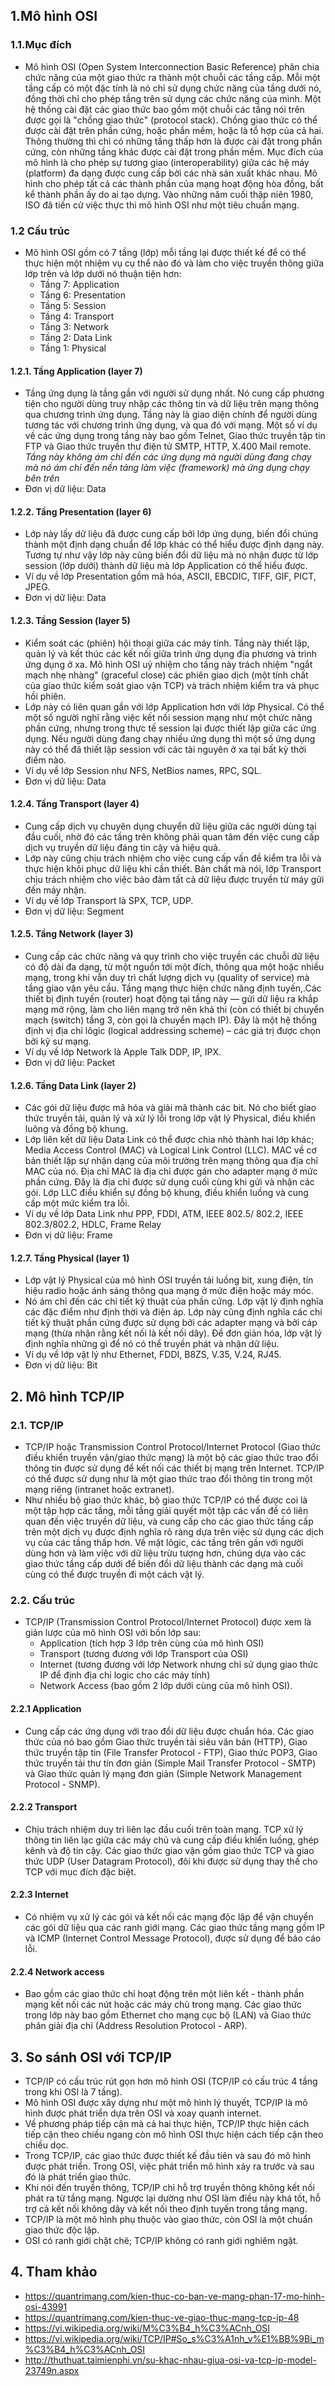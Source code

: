 ## 1.Mô hình OSI
### 1.1.Mục đích
- Mô hình OSI (Open System Interconnection Basic Reference) phân chia chức năng của một giao thức ra thành một chuỗi các tầng cấp. Mỗi một tầng cấp có một đặc tính là nó chỉ sử dụng chức năng của tầng dưới nó, đồng thời chỉ cho phép tầng trên sử dụng các chức năng của mình. Một hệ thống cài đặt các giao thức bao gồm một chuỗi các tầng nói trên được gọi là "chồng giao thức" (protocol stack). Chồng giao thức có thể được cài đặt trên phần cứng, hoặc phần mềm, hoặc là tổ hợp của cả hai. Thông thường thì chỉ có những tầng thấp hơn là được cài đặt trong phần cứng, còn những tầng khác được cài đặt trong phần mềm. Mục đích của mô hình là cho phép sự tương giao (interoperability) giữa các hệ máy (platform) đa dạng được cung cấp bởi các nhà sản xuất khác nhau. Mô hình cho phép tất cả các thành phần của mạng hoạt động hòa đồng, bất kể thành phần ấy do ai tạo dựng. Vào những năm cuối thập niên 1980, ISO đã tiến cử việc thực thi mô hình OSI như một tiêu chuẩn mạng.

### 1.2 Cấu trúc
- Mô hình OSI gồm có 7 tầng (lớp) mỗi tầng lại được thiết kế để có thể thực hiện một nhiệm vụ cụ thể nào đó và làm cho việc truyền thông giữa lớp trên và lớp dưới nó thuận tiện hơn: 
	<ul>
	<li>Tầng 7: Application</li>
	<li>Tầng 6: Presentation</li>
	<li>Tầng 5: Session</li>
	<li>Tầng 4: Transport</li>
	<li>Tầng 3: Network</li>
	<li>Tầng 2: Data Link</li>
	<li>Tầng 1: Physical</li>
	</ul>

#### 1.2.1. Tầng Application (layer 7)
- Tầng ứng dụng là tầng gần với người sử dụng nhất. Nó cung cấp phương tiện cho người dùng truy nhập các thông tin và dữ liệu trên mạng thông qua chương trình ứng dụng. Tầng này là giao diện chính để người dùng tương tác với chương trình ứng dụng, và qua đó với mạng. Một số ví dụ về các ứng dụng trong tầng này bao gồm Telnet, Giao thức truyền tập tin FTP và Giao thức truyền thư điện tử SMTP, HTTP, X.400 Mail remote.
*Tầng này không ám chỉ đến các ứng dụng mà người dùng đang chạy mà nó ám chỉ đến nền tảng làm việc (framework) mà ứng dụng chạy bên trên*
- Đơn vị dữ liệu: Data

#### 1.2.2. Tầng Presentation (layer 6)
- Lớp này lấy dữ liệu đã được cung cấp bởi lớp ứng dụng, biến đổi chúng thành một định dạng chuẩn để lớp khác có thể hiểu được định dạng này. Tương tự như vậy lớp này cũng biến đổi dữ liệu mà nó nhận được từ lớp session (lớp dưới) thành dữ liệu mà lớp Application có thể hiểu được.
- Ví dụ về lớp Presentation gồm mã hóa, ASCII, EBCDIC, TIFF, GIF, PICT, JPEG.
- Đơn vị dữ liệu: Data

#### 1.2.3. Tầng Session (layer 5)
- Kiểm soát các (phiên) hội thoại giữa các máy tính. Tầng này thiết lập, quản lý và kết thúc các kết nối giữa trình ứng dụng địa phương và trình ứng dụng ở xa. Mô hình OSI uỷ nhiệm cho tầng này trách nhiệm "ngắt mạch nhẹ nhàng" (graceful close) các phiên giao dịch (một tính chất của giao thức kiểm soát giao vận TCP) và trách nhiệm kiểm tra và phục hồi phiên.
- Lớp này có liên quan gần với lớp Application hơn với lớp Physical. Có thể một số người nghĩ rằng việc kết nối session mạng như một chức năng phần cứng, nhưng trong thực tế session lại được thiết lập giữa các ứng dụng. Nếu người dùng đang chạy nhiều ứng dụng thì một số ứng dụng này có thể đã thiết lập session với các tài nguyên ở xa tại bất kỳ thời điểm nào.
- Ví dụ về lớp Session như NFS, NetBios names, RPC, SQL.
- Đơn vị dữ liệu: Data

#### 1.2.4. Tầng Transport (layer 4)
- Cung cấp dịch vụ chuyên dụng chuyển dữ liệu giữa các người dùng tại đầu cuối, nhờ đó các tầng trên không phải quan tâm đến việc cung cấp dịch vụ truyền dữ liệu đáng tin cậy và hiệu quả.
- Lớp này cũng chịu trách nhiệm cho việc cung cấp vấn đề kiểm tra lỗi và thực hiện khôi phục dữ liệu khi cần thiết. Bản chất mà nói, lớp Transport chịu trách nhiệm cho việc bảo đảm tất cả dữ liệu được truyền từ máy gửi đến máy nhận.
- Ví dụ về lớp Transport là SPX, TCP, UDP.
- Đơn vị dữ liệu: Segment

#### 1.2.5. Tầng Network (layer 3)
- Cung cấp các chức năng và quy trình cho việc truyền các chuỗi dữ liệu có độ dài đa dạng, từ một nguồn tới một đích, thông qua một hoặc nhiều mạng, trong khi vẫn duy trì chất lượng dịch vụ (quality of service) mà tầng giao vận yêu cầu. Tầng mạng thực hiện chức năng định tuyến,.Các thiết bị định tuyến (router) hoạt động tại tầng này — gửi dữ liệu ra khắp mạng mở rộng, làm cho liên mạng trở nên khả thi (còn có thiết bị chuyển mạch (switch) tầng 3, còn gọi là chuyển mạch IP). Đây là một hệ thống định vị địa chỉ lôgic (logical addressing scheme) – các giá trị được chọn bởi kỹ sư mạng.
- Ví dụ về lớp Network là Apple Talk DDP, IP, IPX.
- Đơn vị dữ liệu: Packet

#### 1.2.6. Tầng Data Link (layer 2)
- Các gói dữ liệu được mã hóa và giải mã thành các bit. Nó cho biết giao thức truyền tải, quản lý và xử lý lỗi trong lớp vật lý Physical, điều khiển luông và đồng bộ khung.
- Lớp liên kết dữ liệu Data Link có thể được chia nhỏ thành hai lớp khác; Media Access Control (MAC) và Logical Link Control (LLC). MAC về cơ bản thiết lập sự nhận dạng của môi trường trên mạng thông qua địa chỉ MAC của nó. Địa chỉ MAC là địa chỉ được gán cho adapter mạng ở mức phần cứng. Đây là địa chỉ được sử dụng cuối cùng khi gửi và nhận các gói. Lớp LLC điều khiển sự đồng bộ khung, điều khiển luồng và cung cấp một mức kiểm tra lỗi.
- Ví dụ về lớp Data Link như PPP, FDDI, ATM, IEEE 802.5/ 802.2, IEEE 802.3/802.2, HDLC, Frame Relay
- Đơn vị dữ liệu: Frame

#### 1.2.7. Tầng Physical (layer 1)
- Lớp vật lý Physical của mô hình OSI truyền tải luồng bit, xung điện, tín hiệu radio hoặc ánh sáng thông qua mạng ở mức điện hoặc máy móc.
- Nó ám chỉ đến các chi tiết kỹ thuật của phần cứng. Lớp vật lý định nghĩa các đặc điểm như định thời và điện áp. Lớp này cũng định nghĩa các chi tiết kỹ thuật phần cứng được sử dụng bởi các adapter mạng và bởi cáp mạng (thừa nhận rằng kết nối là kết nối dây). Để đơn giản hóa, lớp vật lý định nghĩa những gì để nó có thể truyền phát và nhận dữ liệu.
- Ví dụ về lớp vật lý như Ethernet, FDDI, B8ZS, V.35, V.24, RJ45.
- Đơn vị dữ liệu: Bit

## 2. Mô hình TCP/IP
### 2.1. TCP/IP
- TCP/IP hoặc Transmission Control Protocol/Internet Protocol (Giao thức điều khiển truyền vận/giao thức mạng) là một bộ các giao thức trao đổi thông tin được sử dụng để kết nối các thiết bị mạng trên Internet. TCP/IP có thể được sử dụng như là một giao thức trao đổi thông tin trong một mạng riêng (intranet hoặc extranet).
- Như nhiều bộ giao thức khác, bộ giao thức TCP/IP có thể được coi là một tập hợp các tầng, mỗi tầng giải quyết một tập các vấn đề có liên quan đến việc truyền dữ liệu, và cung cấp cho các giao thức tầng cấp trên một dịch vụ được định nghĩa rõ ràng dựa trên việc sử dụng các dịch vụ của các tầng thấp hơn. Về mặt lôgic, các tầng trên gần với người dùng hơn và làm việc với dữ liệu trừu tượng hơn, chúng dựa vào các giao thức tầng cấp dưới để biến đổi dữ liệu thành các dạng mà cuối cùng có thể được truyền đi một cách vật lý.

### 2.2. Cấu trúc
- TCP/IP (Transmission Control Protocol/Internet Protocol) được xem là giản lược của mô hình OSI với bốn lớp sau: 
	<ul>
	<li>Application (tích hợp 3 lớp trên cùng của mô hình OSI)</li>
	<li>Transport (tương đương với lớp Transport của OSI)</li>
	<li>Internet (tương đương với lớp Network nhưng chỉ sử dụng giao thức IP để định địa chỉ logic cho các máy tính)</li>
	<li>Network Access (bao gồm 2 lớp dưới cùng của mô hình OSI).</li>
	</ul>

#### 2.2.1 Application
- Cung cấp các ứng dụng với trao đổi dữ liệu được chuẩn hóa. Các giao thức của nó bao gồm Giao thức truyền tải siêu văn bản (HTTP), Giao thức truyền tập tin (File Transfer Protocol - FTP), Giao thức POP3, Giao thức truyền tải thư tín đơn giản (Simple Mail Transfer Protocol - SMTP) và Giao thức quản lý mạng đơn giản (Simple Network Management Protocol - SNMP).

#### 2.2.2 Transport
- Chịu trách nhiệm duy trì liên lạc đầu cuối trên toàn mạng. TCP xử lý thông tin liên lạc giữa các máy chủ và cung cấp điều khiển luồng, ghép kênh và độ tin cậy. Các giao thức giao vận gồm giao thức TCP và giao thức UDP (User Datagram Protocol), đôi khi được sử dụng thay thế cho TCP với mục đích đặc biệt.

#### 2.2.3 Internet
- Có nhiệm vụ xử lý các gói và kết nối các mạng độc lập để vận chuyển các gói dữ liệu qua các ranh giới mạng. Các giao thức tầng mạng gồm IP và ICMP (Internet Control Message Protocol), được sử dụng để báo cáo lỗi.

#### 2.2.4 Network access
- Bao gồm các giao thức chỉ hoạt động trên một liên kết - thành phần mạng kết nối các nút hoặc các máy chủ trong mạng. Các giao thức trong lớp này bao gồm Ethernet cho mạng cục bộ (LAN) và Giao thức phân giải địa chỉ (Address Resolution Protocol - ARP).

## 3. So sánh OSI với TCP/IP
- TCP/IP có cấu trúc rút gọn hơn mô hình OSI (TCP/IP có cấu trúc 4 tầng trong khi OSI là 7 tầng).
- Mô hình OSI được xây dựng như một mô hình lý thuyết, TCP/IP là mô hình được phát triển dựa trên OSI và xoay quanh internet.
- Về phương pháp tiếp cận mà cả hai thực hiện, TCP/IP thực hiện cách tiếp cận theo chiều ngang còn mô hình OSI thực hiện cách tiếp cận theo chiều dọc.
- Trong TCP/IP, các giao thức được thiết kế đầu tiên và sau đó mô hình được phát triển. Trong OSI, việc phát triển mô hình xảy ra trước và sau đó là phát triển giao thức.
- Khi nói đến truyền thông, TCP/IP chỉ hỗ trợ truyền thông không kết nối phát ra từ tầng mạng. Ngược lại dường như OSI làm điều này khá tốt, hỗ trợ cả kết nối không dây và kết nối theo định tuyến trong tầng mạng.
- TCP/IP là một mô hình phụ thuộc vào giao thức, còn OSI là một chuẩn giao thức độc lập.
- OSI có ranh giới chặt chẽ; TCP/IP không có ranh giới nghiêm ngặt.

## 4. Tham khảo
- https://quantrimang.com/kien-thuc-co-ban-ve-mang-phan-17-mo-hinh-osi-43991
- https://quantrimang.com/kien-thuc-ve-giao-thuc-mang-tcp-ip-48
- https://vi.wikipedia.org/wiki/M%C3%B4_h%C3%ACnh_OSI
- https://vi.wikipedia.org/wiki/TCP/IP#So_s%C3%A1nh_v%E1%BB%9Bi_m%C3%B4_h%C3%ACnh_OSI
- http://thuthuat.taimienphi.vn/su-khac-nhau-giua-osi-va-tcp-ip-model-23749n.aspx
